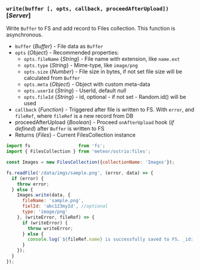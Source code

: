 ### `write(buffer [, opts, callback, proceedAfterUpload])` [*Server*]

Write `Buffer` to FS and add record to Files collection. This function is asynchronous.

- `buffer` {*Buffer*} - File data as `Buffer`
- `opts` {*Object*} - Recommended properties:
  - `opts.fileName` {*String*} - File name with extension, like `name.ext`
  - `opts.type` {*String*} - Mime-type, like `image/png`
  - `opts.size` {*Number*} - File size in bytes, if not set file size will be calculated from `Buffer`
  - `opts.meta` {*Object*} - Object with custom meta-data
  - `opts.userId` {*String*} - UserId, default *null*
  - `opts.fileId` {*String*} - id, optional - if not set - Random.id() will be used
- `callback` {*Function*} - Triggered after file is written to FS. With `error`, and `fileRef`, where `fileRef` is a new record from DB
- proceedAfterUpload {*Boolean*} - Proceed `onAfterUpload` hook (*if defined*) after `Buffer` is written to FS
- Returns {*Files*} - Current FilesCollection instance

```js
import fs                  from 'fs';
import { FilesCollection } from 'meteor/ostrio:files';

const Images = new FilesCollection({collectionName: 'Images'});

fs.readFile('/data/imgs/sample.png', (error, data) => {
  if (error) {
    throw error;
  } else {
    Images.write(data, {
      fileName: 'sample.png',
      fielId: 'abc123myId', //optional
      type: 'image/png'
    }, (writeError, fileRef) => {
      if (writeError) {
        throw writeError;
      } else {
        console.log(`${fileRef.name} is successfully saved to FS. _id: ${fileRef._id}`);
      }
    });
  }
});
```
